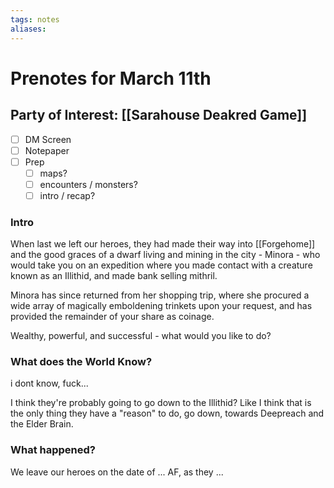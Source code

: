 ```yaml
---
tags: notes
aliases:
---
```


# Prenotes for March 11th
## Party of Interest: [[Sarahouse Deakred Game]]
- [ ] DM Screen
- [ ] Notepaper
- [ ] Prep
	- [ ] maps?
	- [ ] encounters / monsters?
	- [ ] intro / recap?

### Intro

When last we left our heroes, they had made their way into [[Forgehome]] and the good graces of a dwarf living and mining in the city - Minora - who would take you on an expedition where you made contact with a creature known as an Illithid, and made bank selling mithril. 

Minora has since returned from her shopping trip, where she procured a wide array of magically emboldening trinkets upon your request, and has provided the remainder of your share as coinage.

Wealthy, powerful, and successful - what would you like to do?

### What does the World Know?
i dont know, fuck...

I think they're probably going to go down to the Illithid? Like I think that is the only thing they have a "reason" to do, go down, towards Deepreach and the Elder Brain.



### What happened?


We leave our heroes on the date of ... AF, as they ...